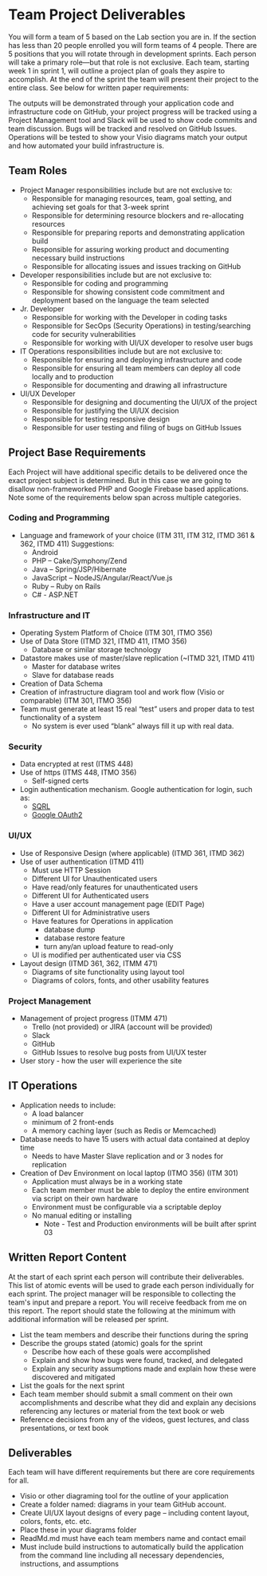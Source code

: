 # Team Project Deliverables

You will form a team of 5 based on the Lab section you are in.  If the section has less than 20 people enrolled you will form teams of 4 people. There are 5 positions that you will rotate through in development sprints.  Each person will take a primary role—but that role is not exclusive.  Each team, starting week 1 in sprint 1, will outline a project plan of goals they aspire to accomplish.  At the end of the sprint the team will present their project to the entire class.  See below for written paper requirements:

The outputs will be demonstrated through your application code and infrastructure code on GitHub, your project progress will be tracked using a Project Management tool and Slack will be used to show code commits and team discussion.  Bugs will be tracked and resolved on GitHub Issues.  Operations will be tested to show your Visio diagrams match your output and how automated your build infrastructure is.

## Team Roles

* Project Manager responsibilities include but are not exclusive to:
  * Responsible for managing resources, team, goal setting, and achieving set goals for that 3-week sprint
  * Responsible for determining resource blockers and re-allocating resources
  * Responsible for preparing reports and demonstrating application build
  * Responsible for assuring working product and documenting necessary build instructions
  * Responsible for allocating issues and issues tracking on GitHub
* Developer responsibilities include but are not exclusive to:
  * Responsible for coding and programming
  * Responsible for showing consistent code commitment and deployment based on the language the team selected
* Jr. Developer
  * Responsible for working with the Developer in coding tasks
  * Responsible for SecOps (Security Operations) in testing/searching code for security vulnerabilities 
  * Responsible for working with UI/UX developer to resolve user bugs
* IT Operations responsibilities include but are not exclusive to:
  * Responsible for ensuring and deploying infrastructure and code
  * Responsible for ensuring all team members can deploy all code locally and to production
  * Responsible for documenting and drawing all infrastructure
* UI/UX Developer
  * Responsible for designing and documenting the UI/UX of the project
  * Responsible for justifying the UI/UX decision
  * Responsible for testing responsive design
  * Responsible for user testing and filing of bugs on GitHub Issues

## Project Base Requirements

Each Project will have additional specific details to be delivered once the exact project subject is determined.  But in this case we are going to disallow non-frameworked PHP and Google Firebase based applications.  Note some of the requirements below span across multiple categories.

### Coding and Programming

* Language and framework of your choice (ITM 311, ITM 312, ITMD 361 & 362, ITMD 411) Suggestions:
  * Android
  * PHP – Cake/Symphony/Zend
  * Java – Spring/JSP/Hibernate
  * JavaScript – NodeJS/Angular/React/Vue.js
  * Ruby – Ruby on Rails
  * C# - ASP.NET

### Infrastructure and IT

* Operating System Platform of Choice (ITM 301, ITMO 356)
* Use of Data Store (ITMD 321, ITMD 411, ITMO 356)
  * Database or similar storage technology
* Datastore makes use of master/slave replication (~ITMD 321, ITMD 411)
  * Master for database writes
  * Slave for database reads
* Creation of Data Schema
* Creation of infrastructure diagram tool and work flow (Visio or comparable) (ITM 301, ITMO 356)
* Team must generate at least 15 real “test” users and proper data to test functionality of a system
  * No system is ever used “blank” always fill it up with real data.

### Security

* Data encrypted at rest (ITMS 448)
* Use of https (ITMS 448, ITMO 356)
  * Self-signed certs
* Login authentication mechanism. Google authentication for login, such as:
  * [SQRL](https://www.grc.com/sqrl/sqrl.htm "SQRL introduction page")
  * [Google OAuth2](https://developers.google.com/identity/protocols/OAuth2 "Google OAuth2 authentication")

### UI/UX

* Use of Responsive Design (where applicable) (ITMD 361, ITMD 362)
* Use of user authentication (ITMD 411)
  * Must use HTTP Session
  * Different UI for Unauthenticated users
  * Have read/only features for unauthenticated users
  * Different UI for Authenticated users
  * Have a user account management page (EDIT Page)
  * Different UI for Administrative users
  * Have features for Operations in application
    * database dump
    * database restore feature
    * turn any/an upload feature to read-only
  * UI is modified per authenticated user via CSS
* Layout design (ITMD 361, 362, ITMM 471)
  * Diagrams of site functionality using layout tool
  * Diagrams of colors, fonts, and other usability features

### Project Management

* Management of project progress (ITMM 471)
  * Trello (not provided) or JIRA (account will be provided)
  * Slack
  * GitHub
  * GitHub Issues to resolve bug posts from UI/UX tester
* User story - how the user will experience the site

## IT Operations

* Application needs to include:
  * A load balancer
  * minimum of 2 front-ends
  * A memory caching layer (such as Redis or Memcached)
* Database needs to have 15 users with actual data contained at deploy time
  * Needs to have Master Slave replication and or 3 nodes for replication
* Creation of Dev Environment on local laptop (ITMO 356) (ITM 301)
  * Application must always be in a working state
  * Each team member must be able to deploy the entire environment via script on their own hardware
  * Environment must be configurable via a scriptable deploy
  * No manual editing or installing
    * Note - Test and Production environments will be built after sprint 03

## Written Report Content

At the start of each sprint each person will contribute their deliverables.  This list of atomic events will be used to grade each person individually for each sprint.  The project manager will be responsible to collecting the team's input and prepare a report.  You will receive feedback from me on this report.  The report should state the following at the minimum with additional information will be released per sprint.

* List the team members and describe their functions during the spring
* Describe the groups stated (atomic) goals for the sprint
  * Describe how each of these goals were accomplished
  * Explain and show how bugs were found, tracked, and delegated
  * Explain any security assumptions made and explain how these were discovered and mitigated
* List the goals for the next sprint
* Each team member should submit a small comment on their own accomplishments and describe what they did and explain any decisions referencing any lectures or material from the text book or web
* Reference decisions from any of the videos, guest lectures, and class presentations, or text book

## Deliverables

Each team will have different requirements but there are core requirements for all.

* Visio or other diagraming tool for the outline of your application
* Create a folder named: diagrams in your team GitHub account.
* Create UI/UX layout designs of every page – including content layout, colors, fonts, etc. etc.
* Place these in your diagrams folder
* ReadMd.md must have each team members name and contact email
* Must include build instructions to automatically build the application from the command line including all necessary dependencies, instructions, and assumptions
